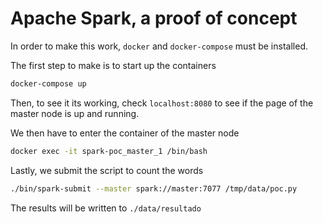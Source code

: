 # Apache Spark, a proof of concept
In order to make this work, `docker` and `docker-compose` must be installed.

The first step to make is to start up the containers
``` bash
docker-compose up
```
Then, to see it its working, check `localhost:8080` to see if the page of the master node is up and running.

We then have to enter the container of the master node
``` bash
docker exec -it spark-poc_master_1 /bin/bash
```
Lastly, we submit the script to count the words
``` bash
./bin/spark-submit --master spark://master:7077 /tmp/data/poc.py
```
The results will be written to `./data/resultado`

